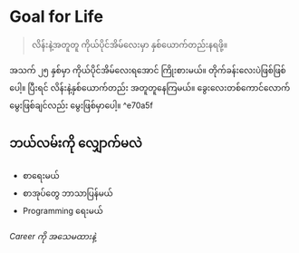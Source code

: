 # Goal for Life

> လိန်းနဲ့အတူတူ ကိုယ်ပိုင်အိမ်လေးမှာ နှစ်ယောက်တည်းနရဖို့။

အသက် ၂၅ နှစ်မှာ ကိုယ်ပိုင်အိမ်လေးရအောင် ကြိုးစားမယ်။ တိုက်ခန်းလေးပဲဖြစ်ဖြစ်ပေါ့။ ပြီးရင် လိန်းနဲ့နှစ်ယောက်တည်း အတူတူနေကြမယ်။ ခွေးလေးတစ်ကောင်လောက် ‌မွေးဖြစ်ချင်လည်း မွေးဖြစ်မှာပေါ့။ ^e70a5f

## ဘယ်လမ်းကို လျှောက်မလဲ

* စာရေးမယ်
* စာအုပ်တွေ ဘာသာပြန်မယ်
* Programming ရေးမယ်  

*Career ကို အသေမထားနဲ့*